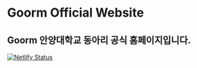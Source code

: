 # Goorm Official Website

## Goorm 안양대학교 동아리 공식 홈페이지입니다.

[![Netlify Status](https://api.netlify.com/api/v1/badges/a6ed0e41-b95f-4a2a-aa21-731bc714c315/deploy-status)](https://app.netlify.com/sites/goorm/deploys)
